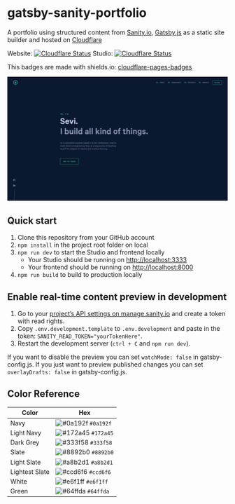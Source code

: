 # gatsby-sanity-portfolio

A portfolio using structured content from [Sanity.io](https://www.sanity.io), [Gatsby.js](https://gatsbyjs.org) as a static site builder and hosted on [Cloudflare](https://cloudflare.com)

Website: [![Cloudflare Status](https://img.shields.io/endpoint?url=https://cloudflare-pages-badges.sevimuelli.workers.dev/?projectName=portfolio-sanity-studio)](https://dash.cloudflare.com/2708a979cf023e53d8ea05ee254fc093/pages/view/portfolio-website) Studio: [![Cloudflare Status](https://img.shields.io/endpoint?url=https://cloudflare-pages-badges.sevimuelli.workers.dev/?projectName=portfolio-sanity-studio)](https://dash.cloudflare.com/2708a979cf023e53d8ea05ee254fc093/pages/view/portfolio-sanity-studio)

This badges are made with shields.io: [cloudflare-pages-badges](https://github.com/aidenwallis/cloudflare-pages-badges)

![demo](https://raw.githubusercontent.com/sevimuelli/gatsby-sanity-portfolio/master/web/src/images/og.png)

## Quick start

1. Clone this repository from your GitHub account
2. `npm install` in the project root folder on local
3. `npm run dev` to start the Studio and frontend locally
    - Your Studio should be running on [http://localhost:3333](http://localhost:3333)
    - Your frontend should be running on [http://localhost:8000](http://localhost:8000)
4. `npm run build` to build to production locally

## Enable real-time content preview in development

1. Go to your [project’s API settings on manage.sanity.io](https://manage.sanity.io/projects/34stovf0/settings/api) and create a token with read rights.
2. Copy `.env.development.template` to `.env.development` and paste in the token: `SANITY_READ_TOKEN="yourTokenHere"`.
3. Restart the development server (`ctrl + C` and `npm run dev`).

If you want to disable the preview you can set `watchMode: false` in gatsby-config.js. If you just want to preview published changes you can set `overlayDrafts: false` in gatsby-config.js.

## Color Reference

| Color          | Hex                                                                |
| -------------- | ------------------------------------------------------------------ |
| Navy           | ![#0a192f](https://via.placeholder.com/10/0a192f?text=+) `#0a192f` |
| Light Navy     | ![#172a45](https://via.placeholder.com/10/0a192f?text=+) `#172a45` |
| Dark Grey      | ![#333f58](https://via.placeholder.com/10/333f58?text=+) `#333f58` |
| Slate          | ![#8892b0](https://via.placeholder.com/10/8892b0?text=+) `#8892b0` |
| Light Slate    | ![#a8b2d1](https://via.placeholder.com/10/a8b2d1?text=+) `#a8b2d1` |
| Lightest Slate | ![#ccd6f6](https://via.placeholder.com/10/ccd6f6?text=+) `#ccd6f6` |
| White          | ![#e6f1ff](https://via.placeholder.com/10/e6f1ff?text=+) `#e6f1ff` |
| Green          | ![#64ffda](https://via.placeholder.com/10/64ffda?text=+) `#64ffda` |
